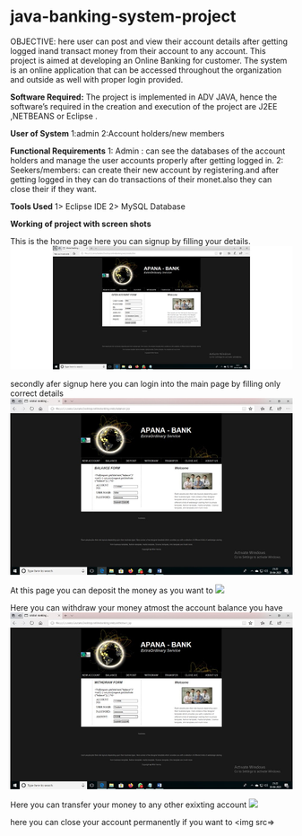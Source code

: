 # java-banking-system-project
OBJECTIVE:
here user can post and view their account  details after getting logged inand transact money from their account to any account.
This project is aimed at developing an Online Banking for customer. The system is an online application that can be accessed throughout the organization and outside as well with proper login provided. 

<b>Software Required:</b>
The project is implemented in ADV JAVA, hence the software’s required in the creation and execution of the project are J2EE ,NETBEANS or Eclipse .

<b>User of System</b>
1:admin
2:Account holders/new members

<b>Functional Requirements</b>
1: Admin : can see the databases of the account holders and manage the user accounts properly after getting logged in.
2: Seekers/members: can create their new account by registering.and after getting logged in they can do transactions of their monet.also they can close their if they want.

<b>Tools Used</b>
1> Eclipse IDE
2> MySQL Database


<B>Working of project with screen shots</B>

This is the home page here you can signup by filling your details.
<img src=https://github.com/mihirverma7781/java-banking-system-project/blob/master/images/homesignup.jpg>


secondly afer signup here you can login into the main page by filling only correct details
<img src=https://github.com/mihirverma7781/java-banking-system-project/blob/master/images/login.jpg>


At this page you can deposit the money as you want to
<image src=https://github.com/mihirverma7781/java-banking-system-project/blob/master/images/deposit.jpg>

Here you can withdraw your money atmost the account balance you have
<img src=https://github.com/mihirverma7781/java-banking-system-project/blob/master/images/withdraw.jpg>

Here you can transfer your money to any other exixting account
<image src=https://github.com/mihirverma7781/java-banking-system-project/blob/master/images/transfer.png>



here you can close your account permanently if you want to
<img src=>
